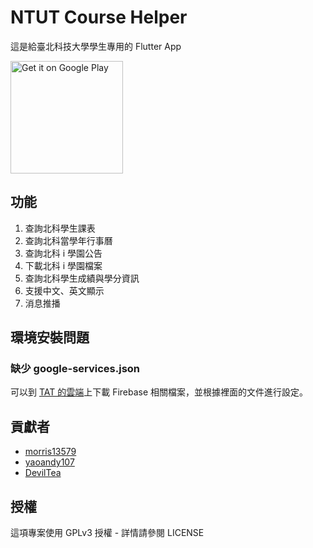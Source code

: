 # NTUT Course Helper

這是給臺北科技大學學生專用的 Flutter App

<a href='https://play.google.com/store/apps/details?id=club.ntut.npc.tat'>
  <img width="180" alt='Get it on Google Play' src='https://play.google.com/intl/en_us/badges/images/generic/en_badge_web_generic.png'/>
</a>

## 功能
1. 查詢北科學生課表
2. 查詢北科當學年行事曆
3. 查詢北科 i 學園公告
4. 下載北科 i 學園檔案
5. 查詢北科學生成績與學分資訊
6. 支援中文、英文顯示
7. 消息推播

## 環境安裝問題
### 缺少 google-services.json
可以到 [TAT 的雲端](https://drive.google.com/drive/folders/1uGzZfcNeYGytfZp8z7QPqSftCaQH1jfK?usp=sharing)上下載 Firebase 相關檔案，並根據裡面的文件進行設定。

## 貢獻者
- [morris13579](https://github.com/morris13579)
- [yaoandy107](https://github.com/yaoandy107)
- [DevilTea](https://github.com/DevilTea)

## 授權
這項專案使用 GPLv3 授權 - 詳情請參閱 LICENSE
